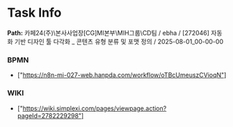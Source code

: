 # Task Info

**Path:** 카페24(주)\본사사업장\[CG]MI본부\MIH그룹\CD팀 / ebha / [272046] 자동화 기반 디자인 툴 다각화 _ 콘텐츠 유형 분류 및 포맷 정의 / 2025-08-01_00-00-00

### BPMN
- ["https://n8n-mi-027-web.hanpda.com/workflow/oTBcUmeuszCVioqN"]

### WIKI
- ["https://wiki.simplexi.com/pages/viewpage.action?pageId=2782229298"]

